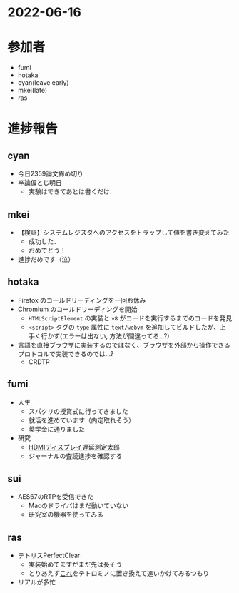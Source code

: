 # 2022-06-16
# 参加者
- fumi
- hotaka
- cyan(leave early)
- mkei(late)
- ras

# 進捗報告
## cyan
- 今日2359論文締め切り
- 卒論仮とじ明日
    - 実験はできてあとは書くだけ．
## mkei
- 【検証】システムレジスタへのアクセスをトラップして値を書き変えてみた
    - 成功した．
    - おめでとう！
- 進捗だめです（泣）

## hotaka
- Firefox のコールドリーディングを一回お休み
- Chromium のコールドリーディングを開始
    - `HTMLScriptElement` の実装と `v8` がコードを実行するまでのコードを発見
    - `<script>` タグの `type` 属性に `text/webvm` を追加してビルドしたが、上手く行かず(エラーは出ない, 方法が間違ってる...?)
- 言語を直接ブラウザに実装するのではなく、ブラウザを外部から操作できるプロトコルで実装できるのでは...?
    - CRDTP
## fumi
- 人生
    - スパクリの授賞式に行ってきました
    - 就活を進めています（内定取れそう）
    - 奨学金に通りました
- 研究
    - [HDMIディスプレイ遅延測定太郎](https://fumimaker.net/entry/2022/06/14/205526)
    - ジャーナルの査読進捗を確認する
## sui
- AES67のRTPを受信できた
    - Macのドライバはまだ動いていない
    - 研究室の機器を使ってみる

## ras
- テトリスPerfectClear
  - 実装始めてますがまだ先は長そう
  - とりあえず[これ](https://cir.nii.ac.jp/crid/1570291227625287168)をテトロミノに置き換えて追いかけてみるつもり
- リアルが多忙
